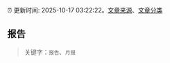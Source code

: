 :alarm_clock: 更新时间: 2025-10-17 03:22:22。[文章来源](/README.md)、[文章分类](/TAGS.md)

## 报告


> 关键字：`报告`、`月报`



